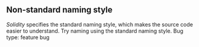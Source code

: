 ## Non-standard naming style
*Solidity* specifies the standard naming style, which makes the source code easier to understand. Try naming using the standard naming style.
Bug type: feature bug